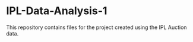 # IPL-Data-Analysis-1
This repository contains files for the project created using the IPL Auction data.

